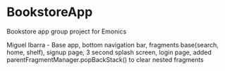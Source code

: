 # BookstoreApp
Bookstore app group project for Emonics

Miguel Ibarra - Base app, bottom navigation bar, fragments base(search, home, shelf), signup page, 3 second splash screen, login page, added parentFragmentManager.popBackStack() to clear nested fragments
